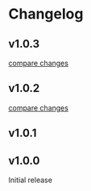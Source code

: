 # Changelog

## v1.0.3

[compare changes](https://github.com/Laravel42/nuxt-state-monitor/compare/v1.0.2...v1.0.3)

## v1.0.2

[compare changes](https://github.com/Laravel42/nuxt-state-monitor/compare/v1.0.1...v1.0.2)

## v1.0.1

## v1.0.0

Initial release